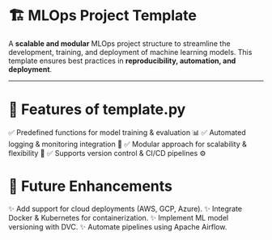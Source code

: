 # 🏗️ MLOps Project Template  

A **scalable and modular** MLOps project structure to streamline the development, training, and deployment of machine learning models. This template ensures best practices in **reproducibility, automation, and deployment**.

---
# 🚀 Features of template.py
✅ Predefined functions for model training & evaluation 📊
✅ Automated logging & monitoring integration 📜
✅ Modular approach for scalability & flexibility 🔄
✅ Supports version control & CI/CD pipelines ⚙️

# 🔮 Future Enhancements
✨ Add support for cloud deployments (AWS, GCP, Azure).
✨ Integrate Docker & Kubernetes for containerization.
✨ Implement ML model versioning with DVC.
✨ Automate pipelines using Apache Airflow.
